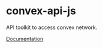 
# convex-api-js

API toolkit to access convex network.

[Documentation](https://convex-dev.github.io/convex-api-js)

